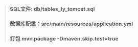 > ### SQL文件: db/tables_ly_tomcat.sql
> ### 数据库配置：src/main/resources/application.yml
> ### 打包 mvn package -Dmaven.skip.test=true
